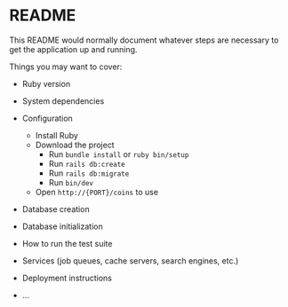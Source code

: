 # README

This README would normally document whatever steps are necessary to get the
application up and running.

Things you may want to cover:

* Ruby version

* System dependencies

* Configuration

  * Install Ruby
  * Download the project
    * Run ```bundle install``` or `ruby bin/setup`
    * Run ```rails db:create```
    * Run ```rails db:migrate```
    * Run ```bin/dev```
  * Open ```http://{PORT}/coins``` to use

* Database creation

* Database initialization

* How to run the test suite

* Services (job queues, cache servers, search engines, etc.)

* Deployment instructions

* ...
